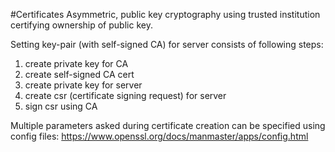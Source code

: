 #Certificates
Asymmetric, public key cryptography using trusted institution certifying ownership of public key.

Setting key-pair (with self-signed CA) for server consists of following steps:

1. create private key for CA
2. create self-signed CA cert
3. create private key for server
4. create csr (certificate signing request) for server
5. sign csr using CA

Multiple parameters asked during certificate creation can be specified using config files:
https://www.openssl.org/docs/manmaster/apps/config.html
